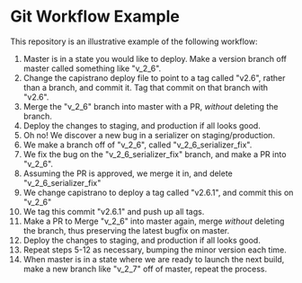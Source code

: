 # Git Workflow Example

This repository is an illustrative example of the following workflow:

1. Master is in a state you would like to deploy. Make a version branch off master called something like "v_2_6".
2. Change the capistrano deploy file to point to a tag called "v2.6", rather than a branch, and commit it. Tag that commit on that branch with "v2.6".
3. Merge the "v_2_6" branch into master with a PR,  _without_ deleting the branch.
4. Deploy the changes to staging, and production if all looks good.
5. Oh no! We discover a new bug in a serializer on staging/production.
6. We make a branch off of "v_2_6", called "v_2_6_serializer_fix".
7. We fix the bug on the "v_2_6_serializer_fix" branch, and make a PR into "v_2_6".
8. Assuming the PR is approved, we merge it in, and delete "v_2_6_serializer_fix"
9. We change capistrano to deploy a tag called "v2.6.1", and commit this on "v_2_6"
10. We tag this commit "v2.6.1" and push up all tags.
11. Make a PR to Merge "v_2_6" into master again, merge _without_ deleting the branch, thus preserving the latest bugfix on master.
12. Deploy the changes to staging, and production if all looks good.
13. Repeat steps 5-12 as necessary, bumping the minor version each time.
14. When master is in a state where we are ready to launch the next build, make a new branch like "v_2_7" off of master, repeat the process.
